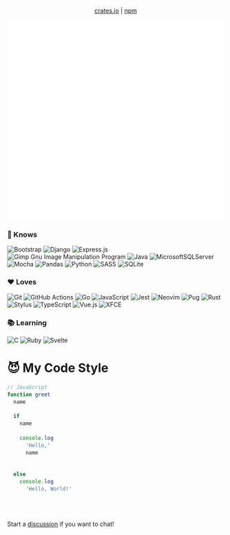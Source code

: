 <p align="center">
  <a href="https://crates.io/users/spenserblack">crates.io</a> | <a href="https://www.npmjs.com/~spenserblack">npm</a>
</p>

<p align="center">
  <img src="https://raw.githubusercontent.com/spenserblack/spenserblack/metrics/metrics.svg" alt="GitHub Metrics"/>
</p>

### :brain: Knows

![Bootstrap](https://img.shields.io/badge/bootstrap-%23563D7C.svg?style=for-the-badge&logo=bootstrap&logoColor=white)
![Django](https://img.shields.io/badge/django-%23092E20.svg?style=for-the-badge&logo=django&logoColor=white)
![Express.js](https://img.shields.io/badge/express.js-%23404d59.svg?style=for-the-badge&logo=express&logoColor=%2361DAFB)
![Gimp Gnu Image Manipulation Program](https://img.shields.io/badge/Gimp-657D8B?style=for-the-badge&logo=gimp&logoColor=FFFFFF)
![Java](https://img.shields.io/badge/java-%23ED8B00.svg?style=for-the-badge&logo=java&logoColor=white)
![MicrosoftSQLServer](https://img.shields.io/badge/Microsoft%20SQL%20Sever-CC2927?style=for-the-badge&logo=microsoft%20sql%20server&logoColor=white)
![Mocha](https://img.shields.io/badge/-mocha-%238D6748?style=for-the-badge&logo=mocha&logoColor=white)
![Pandas](https://img.shields.io/badge/pandas-%23150458.svg?style=for-the-badge&logo=pandas&logoColor=white)
![Python](https://img.shields.io/badge/python-3670A0?style=for-the-badge&logo=python&logoColor=ffdd54)
![SASS](https://img.shields.io/badge/SASS-hotpink.svg?style=for-the-badge&logo=SASS&logoColor=white)
![SQLite](https://img.shields.io/badge/sqlite-%2307405e.svg?style=for-the-badge&logo=sqlite&logoColor=white)

### :heart: Loves

![Git](https://img.shields.io/badge/git-%23F05033.svg?style=for-the-badge&logo=git&logoColor=white)
![GitHub Actions](https://img.shields.io/badge/github%20actions-%232671E5.svg?style=for-the-badge&logo=githubactions&logoColor=white)
![Go](https://img.shields.io/badge/go-%2300ADD8.svg?style=for-the-badge&logo=go&logoColor=white)
![JavaScript](https://img.shields.io/badge/javascript-%23323330.svg?style=for-the-badge&logo=javascript&logoColor=%23F7DF1E)
![Jest](https://img.shields.io/badge/-jest-%23C21325?style=for-the-badge&logo=jest&logoColor=white)
![Neovim](https://img.shields.io/badge/NeoVim-%2357A143.svg?&style=for-the-badge&logo=neovim&logoColor=white)
![Pug](https://img.shields.io/badge/Pug-FFF?style=for-the-badge&logo=pug&logoColor=A86454)
![Rust](https://img.shields.io/badge/rust-%23000000.svg?style=for-the-badge&logo=rust&logoColor=white)
![Stylus](https://img.shields.io/badge/stylus-%23ff6347.svg?style=for-the-badge&logo=stylus&logoColor=white)
![TypeScript](https://img.shields.io/badge/typescript-%23007ACC.svg?style=for-the-badge&logo=typescript&logoColor=white)
![Vue.js](https://img.shields.io/badge/vuejs-%2335495e.svg?style=for-the-badge&logo=vuedotjs&logoColor=%234FC08D)
![XFCE](https://img.shields.io/badge/XFCE-%232284F2.svg?style=for-the-badge&logo=xfce&logoColor=white)

### :books: Learning

![C](https://img.shields.io/badge/c-%2300599C.svg?style=for-the-badge&logo=c&logoColor=white)
![Ruby](https://img.shields.io/badge/ruby-%23CC342D.svg?style=for-the-badge&logo=ruby&logoColor=white)
![Svelte](https://img.shields.io/badge/svelte-%23f1413d.svg?style=for-the-badge&logo=svelte&logoColor=white)

<!--
**spenserblack/spenserblack** is a ✨ _special_ ✨ repository because its `README.md` (this file) appears on your GitHub profile.

Here are some ideas to get you started:

- 🔭 I’m currently working on ...
- 🌱 I’m currently learning ...
- 👯 I’m looking to collaborate on ...
- 🤔 I’m looking for help with ...
- 💬 Ask me about ...
- 📫 How to reach me: ...
- 😄 Pronouns: ...
- ⚡ Fun fact: ...
-->

# :smiling_imp: My Code Style

```javascript
// JavaScript
function greet                                                                 (
  name                                                                         )
                                                                               {
  if                                                                           (
    name                                                                       )
                                                                               {
    console.log                                                                (
      'Hello,'                                                                 ,
      name                                                                     )
                                                                               ;
                                                                               }
  else                                                                         {
    console.log                                                                (
      'Hello, World!'                                                          )
                                                                               ;
                                                                               }
                                                                               }
```

Start a [discussion](https://github.com/spenserblack/spenserblack/discussions) if you want to chat!
